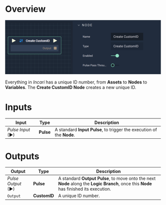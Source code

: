 # Overview

![The Create CustomID Node.](../../.gitbook/assets/createcustomid.png)

Everything in *Incari* has a unique ID number, from **Assets** to **Nodes** to **Variables**. The **Create CustomID Node** creates a new unique ID.


# Inputs

|Input|Type|Description|
|---|---|---|
|*Pulse Input* (►)|**Pulse**|A standard **Input Pulse**, to trigger the execution of the **Node**.|

# Outputs

|Output|Type|Description|
|---|---|---|
|*Pulse Output* (►)|**Pulse**|A standard **Output Pulse**, to move onto the next **Node** along the **Logic Branch**, once this **Node** has finished its execution.|
|`Output`|**CustomID**|A unique ID number.|

